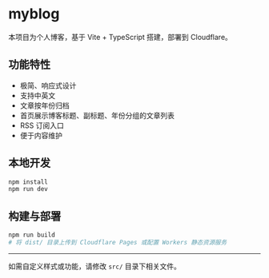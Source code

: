 # myblog

本项目为个人博客，基于 Vite + TypeScript 搭建，部署到 Cloudflare。

## 功能特性
- 极简、响应式设计
- 支持中英文
- 文章按年份归档
- 首页展示博客标题、副标题、年份分组的文章列表
- RSS 订阅入口
- 便于内容维护

## 本地开发
```bash
npm install
npm run dev
```

## 构建与部署
```bash
npm run build
# 将 dist/ 目录上传到 Cloudflare Pages 或配置 Workers 静态资源服务
```

---
如需自定义样式或功能，请修改 `src/` 目录下相关文件。
